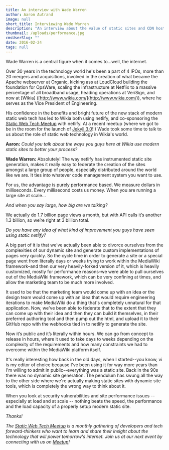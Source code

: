 ```yaml
---
title: An interview with Wade Warren
author: Aaron Autrand
image: null
short_title: Interviewing Wade Warren
description: "An interview about the value of static sites and CDN hosting with VP of Operations @ Wikia that serves 36,000 http requests per second."
thumbnail: /uploads/performance.jpg
cmsUserSlug: ""
date: 2016-02-24
tags: null
---
```


Wade Warren is a central figure when it comes to...well, the internet.

Over 30 years in the technology world he's been a part of 4 IPOs, more than 20 mergers and acquisitions, involved in the creation of what became the Apache webserver at Organic, kicking ass at LoudCloud building the foundation for OpsWare, scaling the infrastructure at Netflix to a massive percentage of all broadband usage, heading operations at VeriSign, and now at [Wikia] ([http://www.wikia.com/](http://www.wikia.com/)), where he serves as the Vice President of Engineering.

His confidence in the benefits and bright future of the new stack of modern static web tech has led to Wikia both using netlify, and co-sponsoring the [Static Web Tech Meetup](http://www.meetup.com/sf-static-web-tech/) with netlify. At a recent meetup (where we got to be in the room for the launch of [Jekyll 3.0](https://jekyllrb.com/)!!) Wade took some time to talk to us about the role of static web technology in Wikia's world.

**Aaron:** _Could you talk about the ways you guys here at Wikia use modern static sites to better your process?_

**Wade Warren:** Absolutely! The way netlify has instrumented static site generation, makes it really easy to federate the creation of the sites amongst a large group of people, especially distributed around the world like we are. It ties into whatever code management system you want to use.

For us, the advantage is purely performance based. We measure dollars in milliseconds. Every millisecond costs us money. When you are running a large site at scale...

_And when you say large, how big are we talking?_

We actually do 1.7 billion page views a month, but with API calls it’s another 1.3 billion, so we’re right at 3 billion total.

_Do you have any idea of what kind of improvement you guys have seen using static netlify?_

A big part of it is that we’ve actually been able to divorce ourselves from the complexities of our dynamic site and generate custom implementations of pages very quickly. So the cycle time in order to generate a site or a special page went from literally days or weeks trying to work within the MediaWiki framework–and then our very heavily-forked version of it, which is heavily customized, mostly for performance reasons–we were able to pull ourselves out of the MediaWiki framework, which can be very confining at times, and allow the marketing team to be much more involved.

It used to be that the marketing team would come up with an idea or the design team would come up with an idea that would require engineering iterations to make MediaWiki do a thing that's completely unnatural for that application. Now, we've been able to federate that to the extent that they can come up with their idea and then they can build it themselves, in their preferred authoring tool and then pump out the html, and upload it to their GitHub repo with the webhooks tied in to netlify to generate the site.

Now it’s public and it’s literally within hours. We can go from concept to release in hours, where it used to take days to weeks depending on the complexity of the requirements and how many constraints we had to overcome within the MediaWiki platform itself.

It's really interesting how back in the old days, when I started--you know, vi is my editor of choice because I've been using it for way more years than I'm willing to admit in public--everything was a static site. Back in the 90s there was no dynamic site generation. The pendulum has swung all the way to the other side where we're actually making static sites with dynamic site tools, which is completely the wrong way to think about it.

When you look at security vulnerabilities and site performance issues -- especially at load and at scale -- nothing beats the speed, the performance and the load capacity of a properly setup modern static site.

_Thanks!_


_The [Static Web Tech Meetup](http://www.meetup.com/sf-static-web-tech/) is a monthly gathering of developers and tech forward-thinkers who want to learn and share their insight about the technology that will power tomorrow's internet. Join us at our next event by connecting with us on [Meetup](http://www.meetup.com/sf-static-web-tech/)!_
